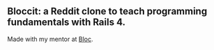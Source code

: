 ## Bloccit: a Reddit clone  to teach programming fundamentals with Rails 4.

Made with my mentor at [Bloc](http://bloc.io).
